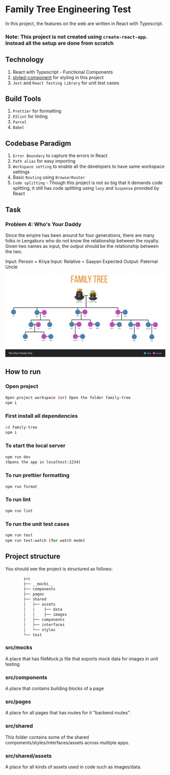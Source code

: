 # Family Tree Engineering Test
In this project, the features on the web are written in React with Typescript.

### Note: This project is not created using `create-react-app`. Instead all the setup are done from scratch

## Technology
1. React with Typescript - Functional Components
2. [styled-component](https://styled-components.com/docs/basics#getting-started) for styling in this project
3. `Jest` and `React Testing Library` for unit test cases

## Build Tools
1. `Prettier` for formatting
2. `ESlint` for linting
3. `Parcel`
4. `Babel`

## Codebase Paradigm
1. `Error Boundary` to capture the errors in React
2. `Path alias` for easy importing 
3. `Workspace setting` to enable all the developers to have same workspace settings
4. Basic `Routing` using `BrowserRouter`
5. `Code splitting` - Though this project is not so big that it demands code splitting, it still has code splitting using `lazy` and `Suspense` provided by React

## Task
### Problem 4: Who's Your Daddy
Since the empire has been around for four generations, there are many folks in Lengaburu who do not know the relationship between the royalty.
Given two names as input, the output should be the relationship between the two.

Input: Person = Kriya 
Input: Relative = Saayan
Expected Output: Paternal Uncle

![Family Tree](./src/shared/assets/images/family-tree.png)


## How to run

### Open project 
```sh
Open project workspace (or) Open the folder family-tree 
npm i
```


### First install all dependencies
```sh
cd family-tree 
npm i
```

### To start the local server
```sh
npm run dev
(Opens the app in localhost:1234)
```


### To run prettier formatting
```sh
npm run format
```

### To run lint
```sh
npm run lint
```

### To run the unit test cases
```sh
npm run test
npm run test:watch (for watch mode)
```

## Project structure

You should see the project is structured as follows:

```
        src
        ├── __mocks__
        ├── components
        ├── pages
        ├── shared
        │   ├── assets
        │   |    ├── data
        │   |    ├── images
        │   ├── components
        │   ├── interfaces
        │   └── styles
        └── test
```

### src/__mocks__

A place that has fileMock.js file that exports mock data for images in unit testing


### src/components

A place that contains building blocks of a page

### src/pages

A place for all pages that has routes for it "backend routes".

### src/shared

This folder contains some of the shared components/styles/interfaces/assets across multiple apps.

### src/shared/assets

A place for all kinds of assets used in code such as images/data.

